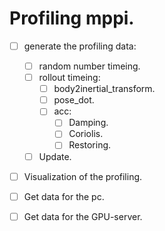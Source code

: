 # Profiling mppi. 

 - [ ] generate the profiling data: 
    - [ ] random number timeing.
    - [ ] rollout timeing:
        - [ ] body2inertial_transform.
        - [ ] pose_dot.
        - [ ] acc:
            - [ ] Damping.
            - [ ] Coriolis.
            - [ ] Restoring.
    - [ ] Update.
 - [ ] Visualization of the profiling.

 - [ ] Get data for the pc.
 - [ ] Get data for the GPU-server.